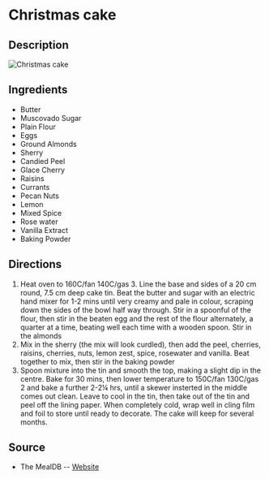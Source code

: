 # Christmas cake

## Description
![Christmas cake](https://www.themealdb.com/images/media/meals/ldnrm91576791881.jpg "Christmas cake")

## Ingredients
- Butter
- Muscovado Sugar
- Plain Flour
- Eggs
- Ground Almonds
- Sherry
- Candied Peel
- Glace Cherry
- Raisins
- Currants
- Pecan Nuts
- Lemon
- Mixed Spice
- Rose water
- Vanilla Extract
- Baking Powder

## Directions
1. Heat oven to 160C/fan 140C/gas 3. Line the base and sides of a 20 cm round, 7.5 cm deep cake tin. Beat the butter and sugar with an electric hand mixer for 1-2 mins until very creamy and pale in colour, scraping down the sides of the bowl half way through. Stir in a spoonful of the flour, then stir in the beaten egg and the rest of the flour alternately, a quarter at a time, beating well each time with a wooden spoon. Stir in the almonds
2. Mix in the sherry (the mix will look curdled), then add the peel, cherries, raisins, cherries, nuts, lemon zest, spice, rosewater and vanilla. Beat together to mix, then stir in the baking powder
3. Spoon mixture into the tin and smooth the top, making a slight dip in the centre. Bake for 30 mins, then lower temperature to 150C/fan 130C/gas 2 and bake a further 2-2¼ hrs, until a skewer insterted in the middle comes out clean. Leave to cool in the tin, then take out of the tin and peel off the lining paper. When completely cold, wrap well in cling film and foil to store until ready to decorate. The cake will keep for several months.

## Source

- The MealDB -- [Website](https://themealdb.com)
